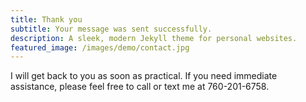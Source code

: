 ```yaml
---
title: Thank you
subtitle: Your message was sent successfully.
description: A sleek, modern Jekyll theme for personal websites.
featured_image: /images/demo/contact.jpg
---
```


I will get back to you as soon as practical. If you need immediate assistance, please feel free to call or text me at 760-201-6758.